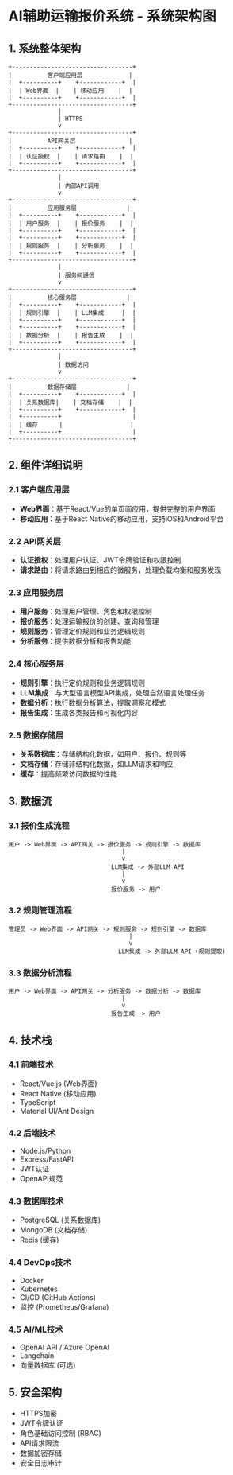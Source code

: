 # AI辅助运输报价系统 - 系统架构图

## 1. 系统整体架构

```
+----------------------------------+
|          客户端应用层             |
|  +----------+    +------------+  |
|  | Web界面  |    | 移动应用    |  |
|  +----------+    +------------+  |
+----------------------------------+
              |
              | HTTPS
              v
+----------------------------------+
|          API网关层               |
|  +----------+    +------------+  |
|  | 认证授权  |    | 请求路由    |  |
|  +----------+    +------------+  |
+----------------------------------+
              |
              | 内部API调用
              v
+----------------------------------+
|          应用服务层              |
|  +----------+    +------------+  |
|  | 用户服务  |    | 报价服务    |  |
|  +----------+    +------------+  |
|  +----------+    +------------+  |
|  | 规则服务  |    | 分析服务    |  |
|  +----------+    +------------+  |
+----------------------------------+
              |
              | 服务间通信
              v
+----------------------------------+
|          核心服务层              |
|  +----------+    +------------+  |
|  | 规则引擎  |    | LLM集成     |  |
|  +----------+    +------------+  |
|  +----------+    +------------+  |
|  | 数据分析  |    | 报告生成    |  |
|  +----------+    +------------+  |
+----------------------------------+
              |
              | 数据访问
              v
+----------------------------------+
|          数据存储层              |
|  +----------+    +------------+  |
|  | 关系数据库|    | 文档存储    |  |
|  +----------+    +------------+  |
|  +----------+                    |
|  | 缓存      |                   |
|  +----------+                    |
+----------------------------------+
```

## 2. 组件详细说明

### 2.1 客户端应用层

- **Web界面**：基于React/Vue的单页面应用，提供完整的用户界面
- **移动应用**：基于React Native的移动应用，支持iOS和Android平台

### 2.2 API网关层

- **认证授权**：处理用户认证、JWT令牌验证和权限控制
- **请求路由**：将请求路由到相应的微服务，处理负载均衡和服务发现

### 2.3 应用服务层

- **用户服务**：处理用户管理、角色和权限控制
- **报价服务**：处理运输报价的创建、查询和管理
- **规则服务**：管理定价规则和业务逻辑规则
- **分析服务**：提供数据分析和报告功能

### 2.4 核心服务层

- **规则引擎**：执行定价规则和业务逻辑规则
- **LLM集成**：与大型语言模型API集成，处理自然语言处理任务
- **数据分析**：执行数据分析算法，提取洞察和模式
- **报告生成**：生成各类报告和可视化内容

### 2.5 数据存储层

- **关系数据库**：存储结构化数据，如用户、报价、规则等
- **文档存储**：存储非结构化数据，如LLM请求和响应
- **缓存**：提高频繁访问数据的性能

## 3. 数据流

### 3.1 报价生成流程

```
用户 -> Web界面 -> API网关 -> 报价服务 -> 规则引擎 -> 数据库
                                |
                                v
                             LLM集成 -> 外部LLM API
                                |
                                v
                             报价服务 -> 用户
```

### 3.2 规则管理流程

```
管理员 -> Web界面 -> API网关 -> 规则服务 -> 规则引擎 -> 数据库
                                  |
                                  v
                               LLM集成 -> 外部LLM API (规则提取)
```

### 3.3 数据分析流程

```
用户 -> Web界面 -> API网关 -> 分析服务 -> 数据分析 -> 数据库
                                |
                                v
                             报告生成 -> 用户
```

## 4. 技术栈

### 4.1 前端技术

- React/Vue.js (Web界面)
- React Native (移动应用)
- TypeScript
- Material UI/Ant Design

### 4.2 后端技术

- Node.js/Python
- Express/FastAPI
- JWT认证
- OpenAPI规范

### 4.3 数据库技术

- PostgreSQL (关系数据库)
- MongoDB (文档存储)
- Redis (缓存)

### 4.4 DevOps技术

- Docker
- Kubernetes
- CI/CD (GitHub Actions)
- 监控 (Prometheus/Grafana)

### 4.5 AI/ML技术

- OpenAI API / Azure OpenAI
- Langchain
- 向量数据库 (可选)

## 5. 安全架构

- HTTPS加密
- JWT令牌认证
- 角色基础访问控制 (RBAC)
- API请求限流
- 数据加密存储
- 安全日志审计 